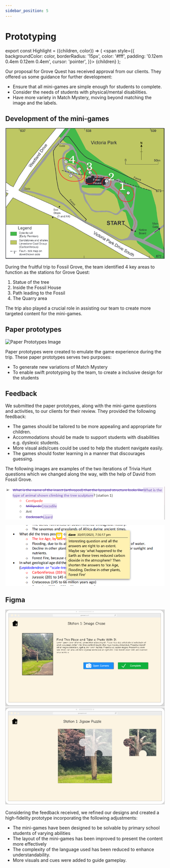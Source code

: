 ```yaml
---
sidebar_position: 5
---
```


# Prototyping

export const Highlight = ({children, color}) => (
<span
style={{
      backgroundColor: color,
      borderRadius: '15px',
      color: '#fff',
      padding: '0.12em 0.4em 0.12em 0.4em',
      cursor: 'pointer',
    }}>
{children}
</span>
);

Our proposal for Grove Quest has received approval from our clients. They offered us some guidance for further development:

- Ensure that all mini-games are <Highlight color="#11a281">simple enough for students</Highlight> to complete.
- Consider the needs of <Highlight color="#11a281">students with physical/mental disabilities</Highlight>.
- Have more variety in Match Mystery, moving beyond matching the image and the labels.

## Development of the mini-games

![Fossil Grove Map Image](../../static/img/ideation/fossil_grove_map.png)

During the fruitful trip to Fossil Grove, the team identified 4 key areas to function as the stations for Grove Quest:

1. Statue of the tree
2. Inside the Fossil House
3. Path leading to the Fossil
4. The Quarry area

The trip also played a crucial role in assisting our team to create more targeted content for the mini-games.

## Paper prototypes

![Paper Prototypes Image](../../static/img/ideation/paper_prototype.png)

Paper prototypes were created to emulate the game experience during the trip. These paper prototypes serves two purposes:

- To generate new variations of Match Mystery
- To enable <Highlight color="#11a281">swift prototyping</Highlight> by the team, to create a inclusive design for the students

## Feedback

We submitted the paper prototypes, along with the mini-game questions and activities, to our clients for their review. They provided the following feedback:

- The games should be tailored to be more appealing and appropriate for children.
- Accommodations should be made to <Highlight color="#11a281">support students with disabilities</Highlight> e.g. dyslexic students.
- <Highlight color="#11a281">More visual aids/cues</Highlight> could be used to help the student navigate easily.
- The games should foster learning in a manner that discourages guessing.

The following images are examples of the two iterations of Trivia Hunt questions which we changed along the way, with the help of David from Fossil Grove.

![Trivia Hunt Iteration 1 Image](../../static/img/ideation/trivia_hunt_iteration_1.png)

![Trivia Hunt Iteration 2 Image](../../static/img/ideation/trivia_hunt_iteration_2.png)

## Figma

![Figma Image Chase Image](../../static/img/ideation/figma_image_chase.png)
![Figma Jigsaw Puzzle Image](../../static/img/ideation/figma_jigsaw_puzzle.png)

Considering the feedback received, we refined our designs and created a high-fidelity prototype incorporating the following adjustments:

- The mini-games have been designed to be solvable by primary school students of varying abilities
- The <Highlight color="#11a281">layout of the mini-games has been improved</Highlight> to present the content more effectively
- The <Highlight color="#11a281">complexity of the language</Highlight> used has been <Highlight color="#11a281">reduced</Highlight> to enhance understandability.
- <Highlight color="#11a281">More visuals and cues</Highlight> were added to guide gameplay.
